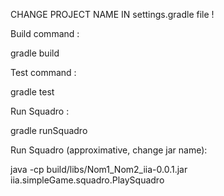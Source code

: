 CHANGE PROJECT NAME IN settings.gradle file !

Build command :

gradle build

Test command : 

gradle test

Run Squadro :

gradle runSquadro

Run Squadro (approximative, change jar name):

java -cp  build/libs/Nom1_Nom2_iia-0.0.1.jar iia.simpleGame.squadro.PlaySquadro